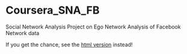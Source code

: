 Coursera_SNA_FB
===============

Social Network Analysis Project on Ego Network Analysis of Facebook Network data

If you get the chance, see the [html version](http://kenlau177.github.io/) instead!

